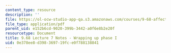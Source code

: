```yaml
---
content_type: resource
description: ''
file: https://ol-ocw-studio-app-qa.s3.amazonaws.com/courses/9-68-affect-neurobiological-psychological-and-sociocultural-counterparts-of-feelings-spring-2013/0e378ee8d398369719fce0f788138841_MIT9_68S13_Lect7.pdf
file_type: application/pdf
parent_uid: e152b6cd-9020-399b-3442-a0f6e8b2e20f
resourcetype: Document
title: 9.68 Lecture 7 Notes - Wrapping up phase I
uid: 0e378ee8-d398-3697-19fc-e0f788138841
---
```

